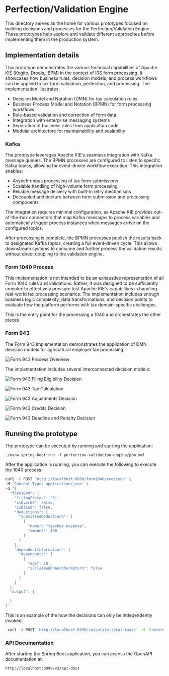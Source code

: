 # Perfection/Validation Engine

This directory serves as the home for various prototypes focused on building decisions and processes for the Perfection/Validation Engine. These prototypes help explore and validate different approaches before implementing them in the production system.

## Implementation details

This prototype demonstrates the various technical capabilities of Apache KIE (Kogito, Drools, jBPM) in the context of IRS form processing. It showcases how business rules, decision models, and process workflows can be applied to tax form validation, perfection, and processing. The implementation illustrates:

- Decision Model and Notation (DMN) for tax calculation rules
- Business Process Model and Notation (BPMN) for form processing workflows
- Rule-based validation and correction of form data
- Integration with enterprise messaging systems
- Separation of business rules from application code
- Modular architecture for maintainability and scalability

### Kafka

The prototype leverages Apache KIE's seamless integration with Kafka message queues. The BPMN processes are configured to listen to specific Kafka topics, allowing for event-driven workflow execution. This integration enables:

- Asynchronous processing of tax form submissions
- Scalable handling of high-volume form processing
- Reliable message delivery with built-in retry mechanisms
- Decoupled architecture between form submission and processing components

The integration requires minimal configuration, as Apache KIE provides out-of-the-box connectors that map Kafka messages to process variables and automatically trigger process instances when messages arrive on the configured topics.

After processing is complete, the BPMN processes publish the results back to designated Kafka topics, creating a full event-driven cycle. This allows downstream systems to consume and further process the validation results without direct coupling to the validation engine.

### Form 1040 Process

This implementation is not intended to be an exhaustive representation of all Form 1040 rules and validations. Rather, it was designed to be sufficiently complex to effectively pressure test Apache KIE's capabilities in handling real-world tax processing scenarios. The implementation includes enough business logic complexity, data transformations, and decision points to evaluate how the platform performs with tax domain-specific challenges.

This is the entry point for the processing a 1040 and orchestrates the other pieces

<!-- AI! in ../docs/images there are images.  Add all of the start with form-1040 Important the images capture a subset of implemented processes and decisions -->

### Form 943

The Form 943 implementation demonstrates the application of DMN decision models for agricultural employer tax processing:

![Form 943 Process Overview](../docs/images/form-943-process-overview.png)

The implementation includes several interconnected decision models:

![Form 943 Filing Eligibility Decision](../docs/images/form-943-filing-eligibility.png)

![Form 943 Tax Calculation](../docs/images/form-943-tax-calculation.png)

![Form 943 Adjustments Decision](../docs/images/form-943-adjustments.png)

![Form 943 Credits Decision](../docs/images/form-943-credits.png)

![Form 943 Deadline and Penalty Decision](../docs/images/form-943-deadline-penalty.png)

<!-- TODO: move this to a separate doc -->

## Running the prototype
<!-- TODO: explain the Kafka integration and how to test it -->

The prototype can be executed by running and starting the application:

`./mvnw spring-boot:run -f perfection-validation-engine/pom.xml`


<!-- TODO: description of running a message with Kafka -->

<!-- TODO: check that this works or update it -->

After the application is running, you can execute the following to execute the 1040 process:

```sh
curl -X POST 'http://localhost:8090/form1040processor' \
-H 'Content-Type: application/json' \
-d '{
  "form1040": {
    "filingStatus": "S",
    "isOver65": false,
    "isBlind": false,
    "deductions": {
      "submittedDeductions": [
        {
          "name": "teacher-expense",
          "amount": 400
        }
      ]
    },
    "dependentInformation": {
      "dependents": [
        {
          "age": 10,
          "isClaimedOnAnotherReturn": false
        }
      ]
    }
  },
  "output": {

  }
}'
```

This is an example of the how the decisions can only be independently invoked.

```sh
 curl -X POST 'http://localhost:8090/calculate-total-taxes' -H 'Content-Type: application/json' -d '{"AGI": 121000}'
 ```

### API Documentation

After starting the Spring Boot application, you can access the OpenAPI documentation at:

```
http://localhost:8090/v3/api-docs
```
